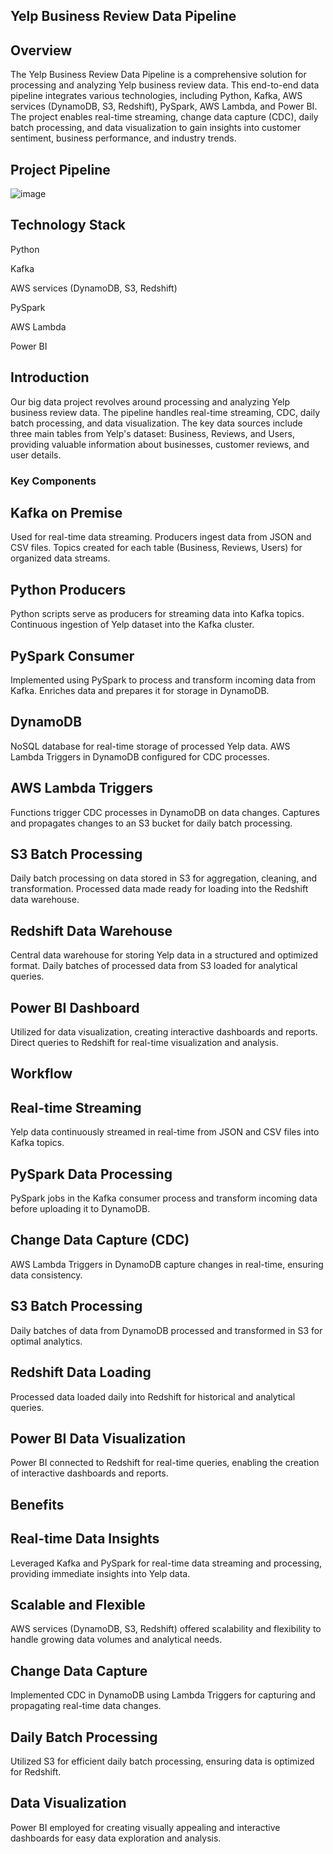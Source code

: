 ## Yelp Business Review Data Pipeline

## Overview

The Yelp Business Review Data Pipeline is a comprehensive solution for processing and analyzing Yelp business review data. This end-to-end data pipeline integrates various technologies, including Python, Kafka, AWS services (DynamoDB, S3, Redshift), PySpark, AWS Lambda, and Power BI. The project enables real-time streaming, change data capture (CDC), daily batch processing, and data visualization to gain insights into customer sentiment, business performance, and industry trends.

##   Project Pipeline
![image](https://github.com/YMMSSH/Business_Reviews_Pipeline/assets/55538499/e8ebb426-2fca-4f7c-a8f0-e97696c5463f)




## Technology Stack

Python

Kafka

AWS services (DynamoDB, S3, Redshift)

PySpark

AWS Lambda

Power BI


## Introduction
Our big data project revolves around processing and analyzing Yelp business review data. The pipeline handles real-time streaming, CDC, daily batch processing, and data visualization. The key data sources include three main tables from Yelp's dataset: Business, Reviews, and Users, providing valuable information about businesses, customer reviews, and user details.


### Key Components

## Kafka on Premise

Used for real-time data streaming.
Producers ingest data from JSON and CSV files.
Topics created for each table (Business, Reviews, Users) for organized data streams.

## Python Producers

Python scripts serve as producers for streaming data into Kafka topics.
Continuous ingestion of Yelp dataset into the Kafka cluster.

## PySpark Consumer

Implemented using PySpark to process and transform incoming data from Kafka.
Enriches data and prepares it for storage in DynamoDB.

## DynamoDB

NoSQL database for real-time storage of processed Yelp data.
AWS Lambda Triggers in DynamoDB configured for CDC processes.

## AWS Lambda Triggers

Functions trigger CDC processes in DynamoDB on data changes.
Captures and propagates changes to an S3 bucket for daily batch processing.

## S3 Batch Processing

Daily batch processing on data stored in S3 for aggregation, cleaning, and transformation.
Processed data made ready for loading into the Redshift data warehouse.

## Redshift Data Warehouse

Central data warehouse for storing Yelp data in a structured and optimized format.
Daily batches of processed data from S3 loaded for analytical queries.

## Power BI Dashboard

Utilized for data visualization, creating interactive dashboards and reports.
Direct queries to Redshift for real-time visualization and analysis.

## Workflow

## Real-time Streaming

Yelp data continuously streamed in real-time from JSON and CSV files into Kafka topics.

## PySpark Data Processing

PySpark jobs in the Kafka consumer process and transform incoming data before uploading it to DynamoDB.

## Change Data Capture (CDC)

AWS Lambda Triggers in DynamoDB capture changes in real-time, ensuring data consistency.

## S3 Batch Processing

Daily batches of data from DynamoDB processed and transformed in S3 for optimal analytics.

## Redshift Data Loading

Processed data loaded daily into Redshift for historical and analytical queries.

## Power BI Data Visualization

Power BI connected to Redshift for real-time queries, enabling the creation of interactive dashboards and reports.

## Benefits

## Real-time Data Insights

Leveraged Kafka and PySpark for real-time data streaming and processing, providing immediate insights into Yelp data.

## Scalable and Flexible

AWS services (DynamoDB, S3, Redshift) offered scalability and flexibility to handle growing data volumes and analytical needs.

## Change Data Capture

Implemented CDC in DynamoDB using Lambda Triggers for capturing and propagating real-time data changes.

## Daily Batch Processing

Utilized S3 for efficient daily batch processing, ensuring data is optimized for Redshift.

## Data Visualization

Power BI employed for creating visually appealing and interactive dashboards for easy data exploration and analysis.
